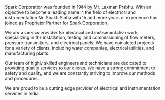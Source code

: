 Spark Corporation was founded in 1984 by Mr. Laxman Prabhu. With an objective to become a leading name in the field of electrical and instrumentation Mr. Shakti Sinha with 15 and more years of experience has joined as Proprietor Partner for Spark Corporation .

We are a service provider for electrical and instrumentation work, specializing in the installation, testing, and commissioning of flow meters, pressure transmitters, and electrical panels. We have completed projects for a variety of clients, including water companies, electrical utilities, and manufacturing plants.

Our team of highly skilled engineers and technicians are dedicated to providing quality services to our clients. We have a strong commitment to safety and quality, and we are constantly striving to improve our methods and procedures.

We are proud to be a cutting edge provider of electrical and instrumentation services in India.